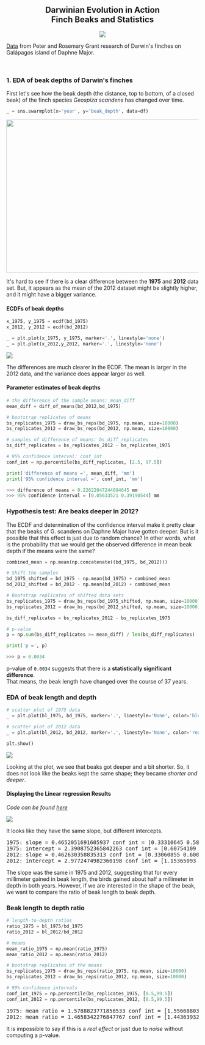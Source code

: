 <h2 align='center'>Darwinian Evolution in Action <br>Finch Beaks and Statistics</h2>
<p align='center'>
  <img src='datasets/finches.gif'>
</p>

<p><a href='https://github.com/shukkkur/Finch-Beaks-And-Statistics/tree/main/datasets' target="_blank">Data</a> from Peter and Rosemary Grant research of Darwin's finches on Galápagos island of Daphne Major. 
</p>

<br>

<h3>1. EDA of beak depths of Darwin's finches</h3>
<p>First let's see how the beak depth (the distance, top to bottom, of a closed beak) of the finch species <i>Geospiza scandens</i> has changed over time. </p>

```python
_ = sns.swarmplot(x='year', y='beak_depth', data=df)
```
<img width=600 height=400 src='datasets/swarm.jpg'>

<p>It's hard to see if there is a clear difference between the <b>1975</b> and <b>2012</b> data set. But, it appears as the mean of the 2012 dataset might be slightly higher, and it might have a bigger variance.</p>


<h4>ECDFs of beak depths</h4>

```python
x_1975, y_1975 = ecdf(bd_1975)
x_2012, y_2012 = ecdf(bd_2012)

_ = plt.plot(x_1975, y_1975, marker='.', linestyle='none')
_ = plt.plot(x_2012,y_2012, marker='.', linestyle='none')
```

<img src='datasets/ecdfs.jpg'>
<p>The differences are much clearer in the ECDF. The mean is larger in the 2012 data, and the variance does appear larger as well.</p>


<h4>Parameter estimates of beak depths</h4>

```python
# the difference of the sample means: mean_diff
mean_diff = diff_of_means(bd_2012,bd_1975)

# bootstrap replicates of means
bs_replicates_1975 = draw_bs_reps(bd_1975, np.mean, size=10000)
bs_replicates_2012 = draw_bs_reps(bd_2012, np.mean, size=10000)

# samples of difference of means: bs_diff_replicates
bs_diff_replicates = bs_replicates_2012 - bs_replicates_1975

# 95% confidence interval: conf_int
conf_int = np.percentile(bs_diff_replicates, [2.5, 97.5])

print('difference of means =', mean_diff, 'mm')
print('95% confidence interval =', conf_int, 'mm')

>>> difference of means = 0.22622047244094645 mm
>>> 95% confidence interval = [0.05633521 0.39190544] mm
```

<h3>Hypothesis test: Are beaks deeper in 2012?</h3>
<p>The ECDF and determination of the confidence interval make it pretty clear that the beaks of G. scandens on Daphne Major have gotten deeper. But is it possible that this effect is just due to random chance? In other words, what is the probability that we would get the observed difference in mean beak depth if the means were the same?</p>

```python
combined_mean = np.mean(np.concatenate((bd_1975, bd_2012)))

# Shift the samples
bd_1975_shifted = bd_1975 - np.mean(bd_1975) + combined_mean
bd_2012_shifted = bd_2012 - np.mean(bd_2012) + combined_mean

# Bootstrap replicates of shifted data sets
bs_replicates_1975 = draw_bs_reps(bd_1975_shifted, np.mean, size=10000)
bs_replicates_2012 = draw_bs_reps(bd_2012_shifted, np.mean, size=10000)

bs_diff_replicates = bs_replicates_2012 - bs_replicates_1975

# p-value
p = np.sum(bs_diff_replicates >= mean_diff) / len(bs_diff_replicates)

print('p =', p)

>>> p = 0.0034 
```
<p>p-value of <code>0.0034</code> suggests that there is a <b>statistically significant difference</b>.<br>That means, the beak length have changed over the course of 37 years.</p>

<h3>EDA of beak length and depth</h3>

```python
# scatter plot of 1975 data
_ = plt.plot(bl_1975, bd_1975, marker='.', linestyle='None', color='blue', alpha=0.5)

# scatter plot of 2012 data
_ = plt.plot(bl_2012, bd_2012, marker='.', linestyle='None', color='red', alpha=0.5)

plt.show()
```

<img src='datasets/scatter.jpg'>

<p>Looking at the plot, we see that beaks got deeper and a bit shorter. So, it does not look like the beaks kept the same shape; they became <i>shorter and deeper</i>.</p>


<h4>Displaying the Linear regression Results</h4>
<p><i>Code can be found <a href='notebook.ipynb' target="_blank">here</a></i></p>

<img src='datasets/linreg.jpg'>

<p>It looks like they have the same slope, but different intercepts.</p>

<pre>
1975: slope = 0.4652051691605937 conf int = [0.33310645 0.58996223]
1975: intercept = 2.3908752365842263 conf int = [0.60754109 4.21248022]
2012: slope = 0.462630358835313 conf int = [0.33060855 0.60024108]
2012: intercept = 2.9772474982360198 conf int = [1.15365093 4.72831245]
</pre>
<p>The slope was the same in 1975 and 2012, suggesting that for every millimeter gained in beak length, the birds gained about half a millimeter in depth in both years. However, if we are interested in the shape of the beak, we want to compare the ratio of beak length to beak depth.
</p>

<h3>Beak length to depth ratio</h3>

```python
# length-to-depth ratios
ratio_1975 = bl_1975/bd_1975
ratio_2012 = bl_2012/bd_2012

# means
mean_ratio_1975 = np.mean(ratio_1975)
mean_ratio_2012 = np.mean(ratio_2012)

# bootstrap replicates of the means
bs_replicates_1975 = draw_bs_reps(ratio_1975, np.mean, size=10000)
bs_replicates_2012 = draw_bs_reps(ratio_2012, np.mean, size=10000)

# 99% confidence intervals
conf_int_1975 = np.percentile(bs_replicates_1975, [0.5,99.5])
conf_int_2012 = np.percentile(bs_replicates_2012, [0.5,99.5])
```
<pre>
1975: mean ratio = 1.5788823771858533 conf int = [1.55668803 1.60073509]
2012: mean ratio = 1.4658342276847767 conf int = [1.44363932 1.48729149]
</pre>
<p>It is impossible to say if this is a <i>real effect</i> or just due to <i>noise</i> without computing a p-value.</p>
